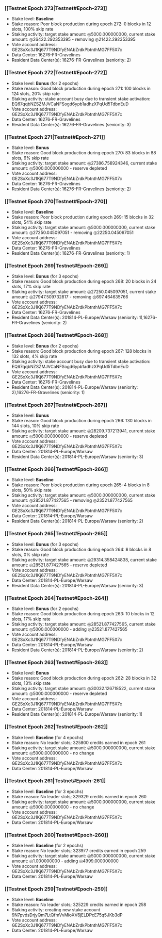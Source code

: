 ### [[Testnet Epoch 273|Testnet#Epoch-273]]
* Stake level: **Baseline**
* Stake reason: Poor block production during epoch 272: 0 blocks in 12 slots, 100% skip rate
* Staking activity: target stake amount: ◎5000.000000000, current stake amount: ◎26422.292353395 - removing ◎21422.292353395
* Vote account address: GE2SxXc3J1Kj677T9NDfyENAbZrdkPbtnthMG7FF5X7c
* Data Center: 16276-FR-Gravelines
* Resident Data Center(s): 16276-FR-Gravelines (seniority: 2)
### [[Testnet Epoch 272|Testnet#Epoch-272]]
* Stake level: **Bonus** (for 2 epochs)
* Stake reason: Good block production during epoch 271: 100 blocks in 124 slots, 20% skip rate
* Staking activity: stake account busy due to transient stake activation: EQ67qqbNZSZMJVCaNFSogd6ypb1adhzXPqUd5TdbnEuD
* Vote account address: GE2SxXc3J1Kj677T9NDfyENAbZrdkPbtnthMG7FF5X7c
* Data Center: 16276-FR-Gravelines
* Resident Data Center(s): 16276-FR-Gravelines (seniority: 3)
### [[Testnet Epoch 271|Testnet#Epoch-271]]
* Stake level: **Bonus**
* Stake reason: Good block production during epoch 270: 83 blocks in 88 slots, 6% skip rate
* Staking activity: target stake amount: ◎27386.758924346, current stake amount: ◎5000.000000000 - reserve depleted
* Vote account address: GE2SxXc3J1Kj677T9NDfyENAbZrdkPbtnthMG7FF5X7c
* Data Center: 16276-FR-Gravelines
* Resident Data Center(s): 16276-FR-Gravelines (seniority: 2)
### [[Testnet Epoch 270|Testnet#Epoch-270]]
* Stake level: **Baseline**
* Stake reason: Poor block production during epoch 269: 15 blocks in 32 slots, 54% skip rate
* Staking activity: target stake amount: ◎5000.000000000, current stake amount: ◎27250.045097051 - removing ◎22250.045097051
* Vote account address: GE2SxXc3J1Kj677T9NDfyENAbZrdkPbtnthMG7FF5X7c
* Data Center: 16276-FR-Gravelines
* Resident Data Center(s): 16276-FR-Gravelines (seniority: 1)
### [[Testnet Epoch 269|Testnet#Epoch-269]]
* Stake level: **Bonus** (for 3 epochs)
* Stake reason: Good block production during epoch 268: 20 blocks in 24 slots, 17% skip rate
* Staking activity: target stake amount: ◎27250.045097051, current stake amount: ◎27947.509732817 - removing ◎697.464635766
* Vote account address: GE2SxXc3J1Kj677T9NDfyENAbZrdkPbtnthMG7FF5X7c
* Data Center: 16276-FR-Gravelines
* Resident Data Center(s): 201814-PL-Europe/Warsaw (seniority: 1),16276-FR-Gravelines (seniority: 2)
### [[Testnet Epoch 268|Testnet#Epoch-268]]
* Stake level: **Bonus** (for 2 epochs)
* Stake reason: Good block production during epoch 267: 128 blocks in 132 slots, 4% skip rate
* Staking activity: stake account busy due to transient stake activation: EQ67qqbNZSZMJVCaNFSogd6ypb1adhzXPqUd5TdbnEuD
* Vote account address: GE2SxXc3J1Kj677T9NDfyENAbZrdkPbtnthMG7FF5X7c
* Data Center: 16276-FR-Gravelines
* Resident Data Center(s): 201814-PL-Europe/Warsaw (seniority: 2),16276-FR-Gravelines (seniority: 1)
### [[Testnet Epoch 267|Testnet#Epoch-267]]
* Stake level: **Bonus**
* Stake reason: Good block production during epoch 266: 130 blocks in 144 slots, 10% skip rate
* Staking activity: target stake amount: ◎28209.737213941, current stake amount: ◎5000.000000000 - reserve depleted
* Vote account address: GE2SxXc3J1Kj677T9NDfyENAbZrdkPbtnthMG7FF5X7c
* Data Center: 201814-PL-Europe/Warsaw
* Resident Data Center(s): 201814-PL-Europe/Warsaw (seniority: 3)
### [[Testnet Epoch 266|Testnet#Epoch-266]]
* Stake level: **Baseline**
* Stake reason: Poor block production during epoch 265: 4 blocks in 8 slots, 50% skip rate
* Staking activity: target stake amount: ◎5000.000000000, current stake amount: ◎28521.877427565 - removing ◎23521.877427565
* Vote account address: GE2SxXc3J1Kj677T9NDfyENAbZrdkPbtnthMG7FF5X7c
* Data Center: 201814-PL-Europe/Warsaw
* Resident Data Center(s): 201814-PL-Europe/Warsaw (seniority: 2)
### [[Testnet Epoch 265|Testnet#Epoch-265]]
* Stake level: **Bonus** (for 3 epochs)
* Stake reason: Good block production during epoch 264: 8 blocks in 8 slots, 0% skip rate
* Staking activity: target stake amount: ◎29314.358424838, current stake amount: ◎28521.877427565 - reserve depleted
* Vote account address: GE2SxXc3J1Kj677T9NDfyENAbZrdkPbtnthMG7FF5X7c
* Data Center: 201814-PL-Europe/Warsaw
* Resident Data Center(s): 201814-PL-Europe/Warsaw (seniority: 3)
### [[Testnet Epoch 264|Testnet#Epoch-264]]
* Stake level: **Bonus** (for 2 epochs)
* Stake reason: Good block production during epoch 263: 10 blocks in 12 slots, 17% skip rate
* Staking activity: target stake amount: ◎28521.877427565, current stake amount: ◎5000.000000000 - adding ◎23521.877427565
* Vote account address: GE2SxXc3J1Kj677T9NDfyENAbZrdkPbtnthMG7FF5X7c
* Data Center: 201814-PL-Europe/Warsaw
* Resident Data Center(s): 201814-PL-Europe/Warsaw (seniority: 2)
### [[Testnet Epoch 263|Testnet#Epoch-263]]
* Stake level: **Bonus**
* Stake reason: Good block production during epoch 262: 28 blocks in 32 slots, 13% skip rate
* Staking activity: target stake amount: ◎30032.126718522, current stake amount: ◎5000.000000000 - reserve depleted
* Vote account address: GE2SxXc3J1Kj677T9NDfyENAbZrdkPbtnthMG7FF5X7c
* Data Center: 201814-PL-Europe/Warsaw
* Resident Data Center(s): 201814-PL-Europe/Warsaw (seniority: 1)
### [[Testnet Epoch 262|Testnet#Epoch-262]]
* Stake level: **Baseline** (for 4 epochs)
* Stake reason: No leader slots; 325800 credits earned in epoch 261
* Staking activity: target stake amount: ◎5000.000000000, current stake amount: ◎5000.000000000 - no change
* Vote account address: GE2SxXc3J1Kj677T9NDfyENAbZrdkPbtnthMG7FF5X7c
* Data Center: 201814-PL-Europe/Warsaw
### [[Testnet Epoch 261|Testnet#Epoch-261]]
* Stake level: **Baseline** (for 3 epochs)
* Stake reason: No leader slots; 329329 credits earned in epoch 260
* Staking activity: target stake amount: ◎5000.000000000, current stake amount: ◎5000.000000000 - no change
* Vote account address: GE2SxXc3J1Kj677T9NDfyENAbZrdkPbtnthMG7FF5X7c
* Data Center: 201814-PL-Europe/Warsaw
### [[Testnet Epoch 260|Testnet#Epoch-260]]
* Stake level: **Baseline** (for 2 epochs)
* Stake reason: No leader slots; 323977 credits earned in epoch 259
* Staking activity: target stake amount: ◎5000.000000000, current stake amount: ◎1.000000000 - adding ◎4999.000000000
* Vote account address: GE2SxXc3J1Kj677T9NDfyENAbZrdkPbtnthMG7FF5X7c
* Data Center: 201814-PL-Europe/Warsaw
### [[Testnet Epoch 259|Testnet#Epoch-259]]
* Stake level: **Baseline**
* Stake reason: No leader slots; 325229 credits earned in epoch 258
* Staking activity: creating new stake account 9N7pvdsDrjyQm7LtQfmVvMioXV6jELDPcE75q5JKb3dP
* Vote account address: GE2SxXc3J1Kj677T9NDfyENAbZrdkPbtnthMG7FF5X7c
* Data Center: 201814-PL-Europe/Warsaw